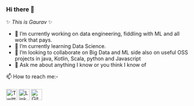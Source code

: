 ### Hi there 👋

✨ _This is Gaurav_ ✨

- 🔭 I’m currently working on data engineering, fiddling with ML and all work that pays.
- 🌱 I’m currently learning Data Science.
- 👯 I’m looking to collaborate on Big Data and ML side also on useful OSS projects in java, Kotlin, Scala, python and Javascript 
- 💬 Ask me about anything I know or you think I know of

📫 How to reach me:- 

####

<a href="https://twitter.com/PunksRant" target="_blank"><img src="https://raw.githubusercontent.com/arturssmirnovs/arturssmirnovs/master/tw.png" alt="Twitter" width="30"></a>
<a href="https://www.linkedin.com/in/grawat/" target="_blank"><img src="https://raw.githubusercontent.com/arturssmirnovs/arturssmirnovs/master/in.png" alt="LinkedIn" width="30"></a>
<a href="https://github.com/gauravbrills" target="_blank"><img src="https://raw.githubusercontent.com/arturssmirnovs/arturssmirnovs/master/git.png" alt="GitHub" width="30"></a>

